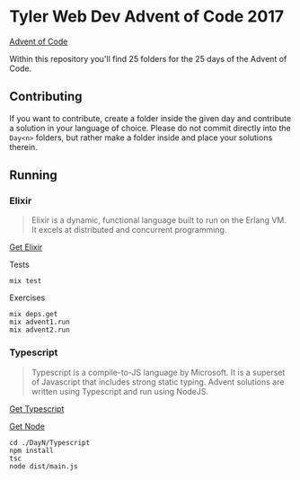 # Tyler Web Dev Advent of Code 2017

[Advent of Code](http://adventofcode.com)

Within this repository you'll find 25 folders for the 25 days of the Advent of Code.

## Contributing

If you want to contribute, create a folder inside the given day and contribute a solution in your language of choice.
Please do not commit directly into the `Day<n>` folders, but rather make a folder inside and place your solutions therein.

## Running

### Elixir
> Elixir is a dynamic, functional language built to run on the Erlang VM. It excels at distributed and concurrent programming.

[Get Elixir](http://elixir-lang.github.io/)

Tests
```
mix test
```
Exercises
```
mix deps.get
mix advent1.run
mix advent2.run
```

### Typescript
> Typescript is a compile-to-JS language by Microsoft. It is a superset of Javascript that includes strong static typing.
> Advent solutions are written using Typescript and run using NodeJS.

[Get Typescript](https://www.typescriptlang.org/)

[Get Node](https://nodejs.org/en/)
```
cd ./DayN/Typescript
npm install
tsc
node dist/main.js
```
